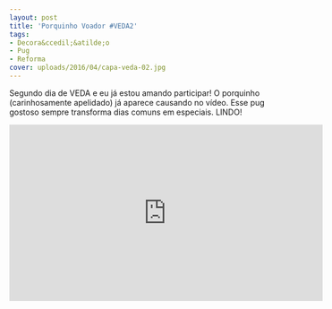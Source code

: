 ```yaml
---
layout: post
title: 'Porquinho Voador #VEDA2'
tags:
- Decora&ccedil;&atilde;o
- Pug
- Reforma
cover: uploads/2016/04/capa-veda-02.jpg
---
```


Segundo dia de VEDA e eu j&aacute; estou amando participar! O porquinho (carinhosamente apelidado) j&aacute; aparece causando no v&iacute;deo. Esse pug gostoso sempre transforma dias comuns em especiais. LINDO!

<iframe width="560" height="315" src="https://www.youtube.com/embed/SYptNOQGzeI" frameborder="0" allowfullscreen></iframe>
